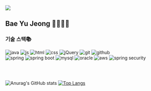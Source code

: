 <img src="https://capsule-render.vercel.app/api?type=shark&color=5591f3&height=100&section=header" />

## Bae Yu Jeong 👩🏻‍💻💛

### 기술 스택📚 <br>
![java](https://img.shields.io/badge/Java-ED8B00?style=for-the-badge&logo=openjdk&logoColor=white)
![js](https://img.shields.io/badge/JavaScript-F7DF1E?style=for-the-badge&logo=JavaScript&logoColor=white)
![html](https://img.shields.io/badge/HTML-239120?style=for-the-badge&logo=html5&logoColor=white)
![css](https://img.shields.io/badge/CSS-239120?&style=for-the-badge&logo=css3&logoColor=white)
![jQuery](https://img.shields.io/badge/jQuery-0769AD?style=for-the-badge&logo=jquery&logoColor=white)
![git](https://img.shields.io/badge/GIT-E44C30?style=for-the-badge&logo=git&logoColor=white)
![github](https://img.shields.io/badge/GitHub-100000?style=for-the-badge&logo=github&logoColor=white)<br>
![spring](https://img.shields.io/badge/Spring-6DB33F?style=for-the-badge&logo=spring&logoColor=white)
![spring boot](https://img.shields.io/badge/SpringBoot-E4405F?style=for-the-badge&logo=SpringBoot&logoColor=white)
![mysql](https://img.shields.io/badge/MySQL-00000F?style=for-the-badge&logo=mysql&logoColor=white)
![oracle](https://img.shields.io/badge/Oracle-F80000?style=for-the-badge&logo=Oracle&logoColor=white)
![aws](https://img.shields.io/badge/Amazon_AWS-232F3E?style=for-the-badge&logo=amazon-aws&logoColor=white)
![spring security](https://img.shields.io/badge/Spring_Security-6DB33F?style=for-the-badge&logo=Spring-Security&logoColor=white)


<br>
<br>

![Anurag's GitHub stats](https://github-readme-stats.vercel.app/api?username=byuuuj&hide=contribs,prs&show_icons=true&theme=graywhite)
[![Top Langs](https://github-readme-stats.vercel.app/api/top-langs/?username=byuuuj)](https://github.com/anuraghazra/github-readme-stats)
